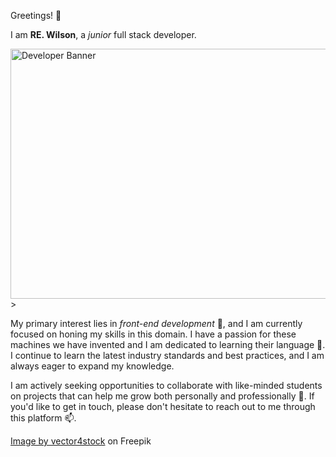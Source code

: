 Greetings! 👋

 I am <strong>RE. Wilson</strong>, a *junior* full stack developer.

<img src="https://i.ibb.co/R9SXLHZ/6869595-29045.jpg" alt="Developer Banner" width="1000" height="400">>



My primary interest lies in *front-end development* 👀, and I am currently focused on honing my skills in this domain. I have a passion for these machines we have invented and I am dedicated to learning their language 🌱. I  continue to learn the latest industry standards and best practices, and I am always eager to expand my knowledge.

I am actively seeking opportunities to collaborate with like-minded students on projects that can help me grow both personally and professionally 💞️. If you'd like to get in touch, please don't hesitate to reach out to me through this platform 📫.
<!---
RW2023/RW2023 is a ✨ special ✨ repository because its `README.md` (this file) appears on your GitHub profile.
You can click the Preview link to take a look at your changes.
--->

<a href="https://www.freepik.com/free-vector/development-typographic-header-presenting-content-web-pages-website-layout-composition-color-development-idea-computer-technology-flat-vector-illustration_28159021.htm#query=web%20developer%20banner&position=6&from_view=search&track=ais">Image by vector4stock</a> on Freepik